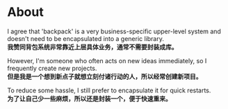 # About

I agree that 'backpack' is a very business-specific upper-level system and doesn't need to be encapsulated into a generic library. <br/>
**我赞同背包系统非常靠近上层具体业务，通常不需要封装成库。**

However, I'm someone who often acts on new ideas immediately, so I frequently create new projects. <br/>
**但是我是一个想到新点子就想立刻付诸行动的人，所以经常创建新项目。**

To reduce some hassle, I still prefer to encapsulate it for quick restarts.<br/>
**为了让自己少一些麻烦，所以还是封装一个，便于快速重来。**
